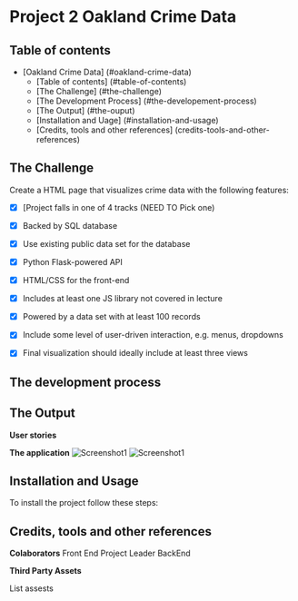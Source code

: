 # Project 2 Oakland Crime Data

## Table of contents

- [Oakland Crime Data] (#oakland-crime-data)
  - [Table of contents] (#table-of-contents)
  - [The Challenge] (#the-challenge)
  - [The Development Process] (#the-developement-process)
  - [The Output] (#the-ouput)
  - [Installation and Uage] (#installation-and-usage)
  - [Credits, tools and other references] (credits-tools-and-other-references)

## The Challenge

Create a HTML page that visualizes crime data with the following features:
- [x] [Project falls in one of 4 tracks (NEED TO Pick one)
- [x] Backed by SQL database
- [x] Use existing public data set for the database
- [x] Python Flask-powered API
- [x] HTML/CSS for the front-end
- [x] Includes at least one JS library not covered in lecture
- [x] Powered by a data set with at least 100 records
- [x] Include some level of user-driven interaction, e.g. menus, dropdowns
- [x] Final visualization should ideally include at least three views


## The development process


## The Output


**User stories**


**The application**
![Screenshot1]()
![Screenshot1]()

## Installation and Usage


To install the project follow these steps:

## Credits, tools and other references

**Colaborators**
Front End
Project Leader
BackEnd

**Third Party Assets**

List assests
